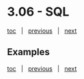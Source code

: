 # 3.06 - SQL

[toc](June_2021.md) &nbsp; |  &nbsp; [previous](3_05_multi_region.md) &nbsp; | &nbsp; [next](3_07_server_side_programming.md) &nbsp;


## Examples





[toc](June_2021.md) &nbsp; |  &nbsp; [previous](3_05_multi_region.md) &nbsp; | &nbsp; [next](3_07_server_side_programming.md) &nbsp;
